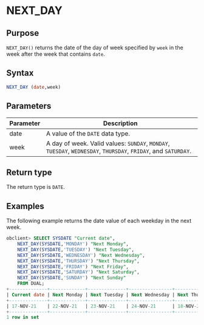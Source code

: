 # NEXT_DAY

## Purpose

`NEXT_DAY()` returns the date of the day of week specified by `week` in the week after the week that contains `date`.

## Syntax

```sql
NEXT_DAY (date,week)
```

## Parameters

| Parameter | Description |
|------|-------------------------------------------------------------------------------------------------------------------------|
| date | A value of the `DATE` data type.  |
| week | A day of week. Valid values: `SUNDAY`, `MONDAY`, `TUESDAY`, `WEDNESDAY`, `THURSDAY`, `FRIDAY`, and `SATURDAY`.  |

## Return type

The return type is `DATE`.

## Examples

The following example returns the date value of each weekday in the next week.

```sql
obclient> SELECT SYSDATE "Current date",
    NEXT_DAY(SYSDATE,'MONDAY') "Next Monday",
    NEXT_DAY(SYSDATE,'TUESDAY') "Next Tuesday",
    NEXT_DAY(SYSDATE,'WEDNESDAY') "Next Wednesday",
    NEXT_DAY(SYSDATE,'THURSDAY') "Next Thursday",
    NEXT_DAY(SYSDATE,'FRIDAY') "Next Friday",
    NEXT_DAY(SYSDATE,'SATURDAY') "Next Saturday",
    NEXT_DAY(SYSDATE,'SUNDAY') "Next Sunday"
    FROM DUAL;
+--------------+-------------+--------------+----------------+---------------+-------------+---------------+-------------+
| Current date | Next Monday | Next Tuesday | Next Wednesday | Next Thursday | Next Friday | Next Saturday | Next Sunday |
+--------------+-------------+--------------+----------------+---------------+-------------+---------------+-------------+
| 17-NOV-21    | 22-NOV-21   | 23-NOV-21    | 24-NOV-21      | 18-NOV-21     | 19-NOV-21   | 20-NOV-21     | 21-NOV-21   |
+--------------+-------------+--------------+----------------+---------------+-------------+---------------+-------------+
1 row in set
```
